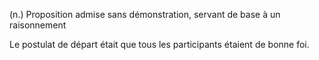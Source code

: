 (n.) Proposition admise sans démonstration, servant de base à un raisonnement

Le postulat de départ était que tous les participants étaient de bonne foi.